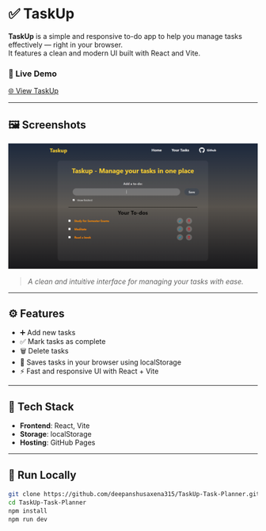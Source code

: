# ✅ TaskUp

**TaskUp** is a simple and responsive to-do app to help you manage tasks effectively — right in your browser.  
It features a clean and modern UI built with React and Vite.

### 🔗 Live Demo  
[🌐 View TaskUp](https://deepanshusaxena315.github.io/TaskUp-Task-Planner/)

---

## 🖼️ Screenshots

![TaskUp Screenshot](./screenshots/taskup.png)

> _A clean and intuitive interface for managing your tasks with ease._

---

## ⚙️ Features

- ➕ Add new tasks  
- ✅ Mark tasks as complete  
- 🗑️ Delete tasks  
- 💾 Saves tasks in your browser using localStorage  
- ⚡ Fast and responsive UI with React + Vite

---

## 🧰 Tech Stack

- **Frontend**: React, Vite  
- **Storage**: localStorage  
- **Hosting**: GitHub Pages

---

## 🚀 Run Locally

```bash
git clone https://github.com/deepanshusaxena315/TaskUp-Task-Planner.git
cd TaskUp-Task-Planner
npm install
npm run dev
